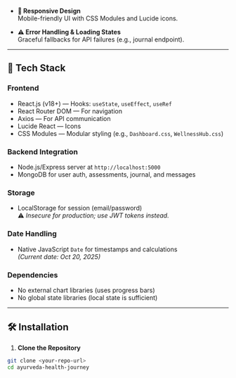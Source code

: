 
- **📱 Responsive Design**  
Mobile-friendly UI with CSS Modules and Lucide icons.

- **⚠️ Error Handling & Loading States**  
Graceful fallbacks for API failures (e.g., journal endpoint).

---

## 🧩 Tech Stack

### Frontend
- React.js (v18+) — Hooks: `useState`, `useEffect`, `useRef`
- React Router DOM — For navigation
- Axios — For API communication
- Lucide React — Icons
- CSS Modules — Modular styling (e.g., `Dashboard.css`, `WellnessHub.css`)

### Backend Integration
- Node.js/Express server at `http://localhost:5000`
- MongoDB for user auth, assessments, journal, and messages

### Storage
- LocalStorage for session (email/password)  
⚠️ *Insecure for production; use JWT tokens instead.*

### Date Handling
- Native JavaScript `Date` for timestamps and calculations  
*(Current date: Oct 20, 2025)*

### Dependencies
- No external chart libraries (uses progress bars)
- No global state libraries (local state is sufficient)

---

## 🛠️ Installation

1. **Clone the Repository**
 ```bash
 git clone <your-repo-url>
 cd ayurveda-health-journey
